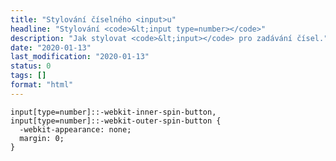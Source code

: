 ```yaml
---
title: "Stylování číselného <input>u"
headline: "Stylování <code>&lt;input type=number></code>"
description: "Jak stylovat <code>&lt;input></code> pro zadávání čísel."
date: "2020-01-13"
last_modification: "2020-01-13"
status: 0
tags: []
format: "html"
---
```


<pre><code>input[type=number]::-webkit-inner-spin-button, 
input[type=number]::-webkit-outer-spin-button { 
  -webkit-appearance: none; 
  margin: 0; 
}</code></pre>